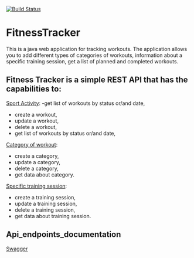 [![Build Status](https://travis-ci.org/Sinitsina/FitnessTracker.svg?branch=master)](https://travis-ci.org/Sinitsina/FitnessTracker)
# FitnessTracker

This is a java web application for tracking workouts. The application allows you to add different types of categories of workouts, information about a specific training session, get a list of planned and completed workouts.

## Fitness Tracker is a simple REST API that has the capabilities to:

[Sport Activity](https://github.com/Sinitsina/FitnessTracker/blob/master/src/main/java/org/fitnesstracker/FitnessTracker/controller/SportActivityController.java):
-get list of workouts by status or/and date,
- create a workout,
- update a workout,
- delete a workout,
- get list of workouts by status or/and date,

[Category of workout](https://github.com/Sinitsina/FitnessTracker/blob/master/src/main/java/org/fitnesstracker/FitnessTracker/controller/WorkoutCategoryController.java):
- create a category,
- update a category,
- delete a category,
- get data about category.

[Specific training session](https://github.com/Sinitsina/FitnessTracker/blob/master/src/main/java/org/fitnesstracker/FitnessTracker/controller/WorkoutTypeController.java):
- create a training session,
- update a training session,
- delete a training session,
- get data about training session.

## Api_endpoints_documentation
[Swagger](tree/master/src/main/resources/Swagger.png)

